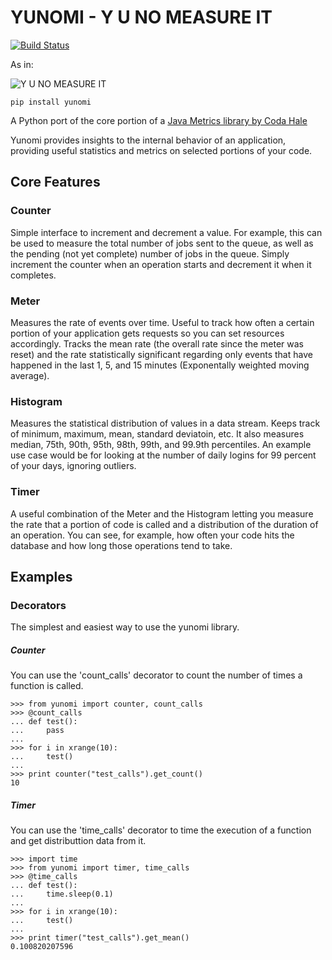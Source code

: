 # YUNOMI - Y U NO MEASURE IT

[![Build Status](https://secure.travis-ci.org/richzeng/yunomi.png?branch=master)](http://travis-ci.org/richzeng/yunomi)

As in:

![Y U NO MEASURE IT](http://cdn.memegenerator.net/instances/400x/22184566.jpg)

    pip install yunomi

A Python port of the core portion of a [Java Metrics library by Coda Hale](http://metrics.codahale.com/)

Yunomi provides insights to the internal behavior of an application, providing useful statistics and metrics on selected portions of your code.

## Core Features

### Counter
Simple interface to increment and decrement a value. For example, this can be used to measure the total number of jobs sent to the queue, as well as the pending (not yet complete) number of jobs in the queue. Simply increment the counter when an operation starts and decrement it when it completes.

### Meter
Measures the rate of events over time. Useful to track how often a certain portion of your application gets requests so you can set resources accordingly. Tracks the mean rate (the overall rate since the meter was reset) and the rate statistically significant regarding only events that have happened in the last 1, 5, and 15 minutes (Exponentally weighted moving average).

### Histogram
Measures the statistical distribution of values in a data stream. Keeps track of minimum, maximum, mean, standard deviatoin, etc. It also measures median, 75th, 90th, 95th, 98th, 99th, and 99.9th percentiles. An example use case would be for looking at the number of daily logins for 99 percent of your days, ignoring outliers.

### Timer
A useful combination of the Meter and the Histogram letting you measure the rate that a portion of code is called and a distribution of the duration of an operation. You can see, for example, how often your code hits the database and how long those operations tend to take.


## Examples
### Decorators
The simplest and easiest way to use the yunomi library.
##### Counter
You can use the 'count_calls' decorator to count the number of times a function is called.

    >>> from yunomi import counter, count_calls
    >>> @count_calls
    ... def test():
    ...     pass
    ... 
    >>> for i in xrange(10):
    ...     test()
    ... 
    >>> print counter("test_calls").get_count()
    10

##### Timer
You can use the 'time_calls' decorator to time the execution of a function and get distributtion data from it.

    >>> import time
    >>> from yunomi import timer, time_calls
    >>> @time_calls
    ... def test():
    ...     time.sleep(0.1)
    ... 
    >>> for i in xrange(10):
    ...     test()
    ... 
    >>> print timer("test_calls").get_mean()
    0.100820207596

